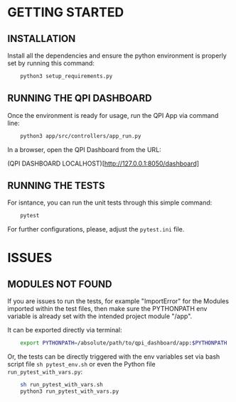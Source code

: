 # GETTING STARTED

## INSTALLATION
Install all the dependencies and ensure the python environment is properly set by running this command:

```bash
    python3 setup_requirements.py
```

## RUNNING THE QPI DASHBOARD
Once the environment is ready for usage, run the QPI App via command line:

```bash
    python3 app/src/controllers/app_run.py
```

In a browser, open the QPI Dashboard from the URL:

(QPI DASHBOARD LOCALHOST)[http://127.0.0.1:8050/dashboard]

## RUNNING THE TESTS
For isntance, you can run the unit tests through this simple command:

```bash
    pytest
```

For further configurations, please, adjust the `pytest.ini` file.

# ISSUES
## MODULES NOT FOUND
If you are issues to run the tests, for example "ImportError" for the Modules imported within the test files, then make sure the PYTHONPATH env variable is already set with the intended project module "/app".

It can be exported directly via terminal:

```bash
    export PYTHONPATH=/absolute/path/to/qpi_dashboard/app:$PYTHONPATH
```

Or, the tests can be directly triggered with the env variables set via bash script file `sh pytest_env.sh` or even the Python file `run_pytest_with_vars.py`:

```bash
    sh run_pytest_with_vars.sh
    python3 run_pytest_with_vars.py
```